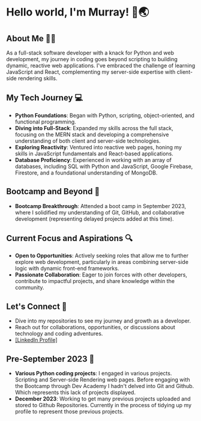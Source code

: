 # Hello world, I'm Murray! 👋🌏

## About Me 🙋‍♂️
As a full-stack software developer with a knack for Python and web development, my journey in coding goes beyond scripting to building dynamic, reactive web applications. I've embraced the challenge of learning JavaScript and React, complementing my server-side expertise with client-side rendering skills.

## My Tech Journey 💻
- **Python Foundations**: Began with Python, scripting, object-oriented, and functional programming. 
- **Diving into Full-Stack**: Expanded my skills across the full stack, focusing on the MERN stack and developing a comprehensive understanding of both client and server-side technologies. 
- **Exploring Reactivity**: Ventured into reactive web pages, honing my skills in JavaScript fundamentals and React-based applications. 
- **Database Proficiency**: Experienced in working with an array of databases, including SQL with Python and JavaScript, Google Firebase, Firestore, and a foundational understanding of MongoDB. 

## Bootcamp and Beyond 🚀
- **Bootcamp Breakthrough**: Attended a boot camp in September 2023, where I solidified my understanding of Git, GitHub, and collaborative development (representing delayed projects added at this time). 

## Current Focus and Aspirations 🔍
- **Open to Opportunities**: Actively seeking roles that allow me to further explore web development, particularly in areas combining server-side logic with dynamic front-end frameworks. 
- **Passionate Collaboration**: Eager to join forces with other developers, contribute to impactful projects, and share knowledge within the community. 

## Let's Connect 🤙
- Dive into my repositories to see my journey and growth as a developer. 
- Reach out for collaborations, opportunities, or discussions about technology and coding adventures. 
- [[LinkedIn Profile]](https://www.linkedin.com/in/murray-sinclair-6a0922172/)

## Pre-September 2023 📅
- **Various Python coding projects**: I engaged in various projects. Scripting and Server-side Rendering web pages. Before engaging with the Bootcamp through Dev Academy I hadn't delved into Git and Github. Which represents this lack of projects displayed. 
- **December 2023**: Working to get many previous projects uploaded and stored to Github Repositories. Currently in the process of tidying up my profile to represent those previous projects. 
